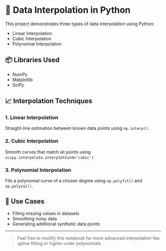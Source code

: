 # 🧮 Data Interpolation in Python

This project demonstrates three types of data interpolation using Python:
- Linear Interpolation
- Cubic Interpolation
- Polynomial Interpolation

## 📦 Libraries Used
- NumPy
- Matplotlib
- SciPy

## 📈 Interpolation Techniques

### 1. Linear Interpolation
Straight-line estimation between known data points using `np.interp()`.

### 2. Cubic Interpolation
Smooth curves that match all points using `scipy.interpolate.interp1d(kind='cubic')`.

### 3. Polynomial Interpolation
Fits a polynomial curve of a chosen degree using `np.polyfit()` and `np.polyval()`.

## 📌 Use Cases
- Filling missing values in datasets
- Smoothing noisy data
- Generating additional synthetic data points

---

> Feel free to modify this notebook for more advanced interpolation like spline fitting or higher-order polynomials.

